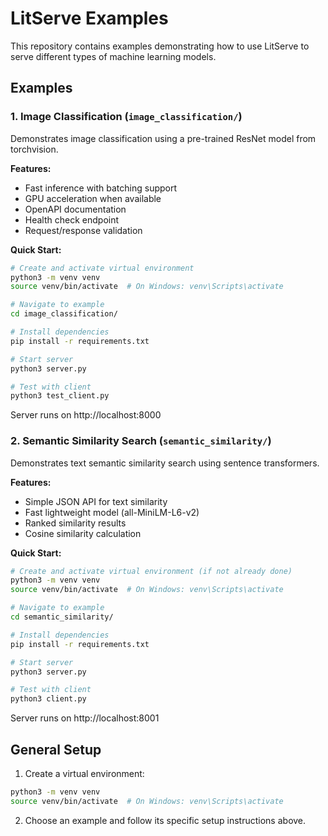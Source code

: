 # LitServe Examples

This repository contains examples demonstrating how to use LitServe to serve different types of machine learning models.

## Examples

### 1. Image Classification (`image_classification/`)
Demonstrates image classification using a pre-trained ResNet model from torchvision.

**Features:**
- Fast inference with batching support
- GPU acceleration when available
- OpenAPI documentation
- Health check endpoint
- Request/response validation

**Quick Start:**
```bash
# Create and activate virtual environment
python3 -m venv venv
source venv/bin/activate  # On Windows: venv\Scripts\activate

# Navigate to example
cd image_classification/

# Install dependencies
pip install -r requirements.txt

# Start server
python3 server.py

# Test with client
python3 test_client.py
```

Server runs on http://localhost:8000

### 2. Semantic Similarity Search (`semantic_similarity/`)
Demonstrates text semantic similarity search using sentence transformers.

**Features:**
- Simple JSON API for text similarity
- Fast lightweight model (all-MiniLM-L6-v2)
- Ranked similarity results
- Cosine similarity calculation

**Quick Start:**
```bash
# Create and activate virtual environment (if not already done)
python3 -m venv venv
source venv/bin/activate  # On Windows: venv\Scripts\activate

# Navigate to example
cd semantic_similarity/

# Install dependencies
pip install -r requirements.txt

# Start server
python3 server.py

# Test with client
python3 client.py
```

Server runs on http://localhost:8001

## General Setup

1. Create a virtual environment:
```bash
python3 -m venv venv
source venv/bin/activate  # On Windows: venv\Scripts\activate
```

2. Choose an example and follow its specific setup instructions above.